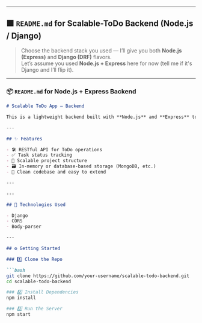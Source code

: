 
---

## 🟩 `README.md` for Scalable-ToDo Backend (Node.js / Django)

> Choose the backend stack you used — I’ll give you both **Node.js (Express)** and **Django (DRF)** flavors.  
Let’s assume you used **Node.js + Express** here for now (tell me if it's Django and I’ll flip it).

---

### 📦 `README.md` for Node.js + Express Backend

```markdown
# Scalable ToDo App – Backend

This is a lightweight backend built with **Node.js** and **Express** to support a scalable ToDo application. It provides a REST API for creating, reading, updating, and deleting tasks.

---

## ✨ Features

- 🛠️ RESTful API for ToDo operations
- ✅ Task status tracking
- 🔁 Scalable project structure
- 🗃 In-memory or database-based storage (MongoDB, etc.)
- 🧼 Clean codebase and easy to extend

---

---

## 🔧 Technologies Used

- Django
- CORS
- Body-parser

---

## ⚙️ Getting Started

### 1️⃣ Clone the Repo

```bash
git clone https://github.com/your-username/scalable-todo-backend.git
cd scalable-todo-backend

### 2️⃣ Install Dependencies
npm install

### 3️⃣ Run the Server
npm start

